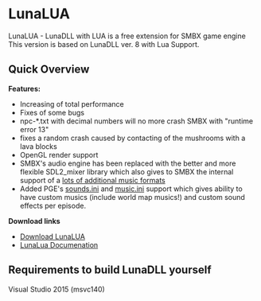 LunaLUA
=======

LunaLUA - LunaDLL with LUA is a free extension for SMBX game engine
This version is based on LunaDLL ver. 8 with Lua Support.

Quick Overview
-------

**Features:**
* Increasing of total performance
* Fixes of some bugs
 * npc-*.txt with decimal numbers will no more crash SMBX with "runtime error 13"
 * fixes a random crash caused by contacting of the mushrooms with a lava blocks
* OpenGL render support
* SMBX's audio engine has been replaced with the better and more flexible SDL2_mixer library which also gives to SMBX the internal support of a [lots of additional music formats](http://engine.wohlnet.ru/pgewiki/SDL2_mixer#Music_Formats)
* Added PGE's [sounds.ini](http://engine.wohlnet.ru/pgewiki/Game_Configuration_Pack_References#sounds.ini) and [music.ini](http://engine.wohlnet.ru/pgewiki/Game_Configuration_Pack_References#music.ini) support which gives ability to have custom musics (include world map musics!) and custom sound effects per episode.

**Download links**
* [Download LunaLUA](http://engine.wohlnet.ru/LunaLua/)
* [LunaLua Documenation](http://engine.wohlnet.ru/pgewiki/Category:LunaLua_API)

Requirements to build LunaDLL yourself
------
Visual Studio 2015 (msvc140)


